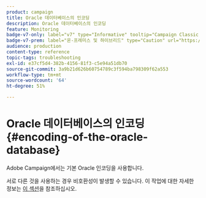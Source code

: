 ```yaml
---
product: campaign
title: Oracle 데이터베이스의 인코딩
description: Oracle 데이터베이스의 인코딩
feature: Monitoring
badge-v7-only: label="v7" type="Informative" tooltip="Campaign Classic v7에만 적용됩니다."
badge-v7-prem: label="온-프레미스 및 하이브리드" type="Caution" url="https://experienceleague.adobe.com/docs/campaign-classic/using/installing-campaign-classic/architecture-and-hosting-models/hosting-models-lp/hosting-models.html?lang=ko" tooltip="온-프레미스 및 하이브리드 배포에만 적용"
audience: production
content-type: reference
topic-tags: troubleshooting
exl-id: e37cf5d4-382b-4156-81f3-c5e94a51db70
source-git-commit: 3a9b21d626b60754789c3f594ba798309f62a553
workflow-type: tm+mt
source-wordcount: '64'
ht-degree: 51%

---
```


# Oracle 데이터베이스의 인코딩{#encoding-of-the-oracle-database}



Adobe Campaign에서는 기본 Oracle 인코딩을 사용합니다.

서로 다른 것을 사용하는 경우 비호환성이 발생할 수 있습니다. 이 작업에 대한 자세한 정보는 [이 섹션](../../installation/using/database.md#oracle)을 참조하십시오.
